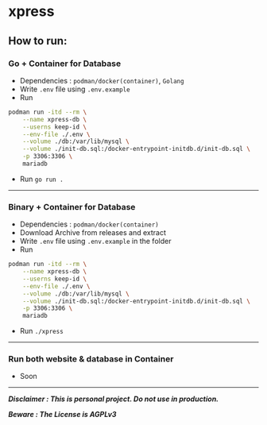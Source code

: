 # xpress

## How to run:

### Go + Container for Database
- Dependencies : `podman/docker(container)`, `Golang`
- Write `.env` file using `.env.example`
- Run 
``` bash
podman run -itd --rm \
	--name xpress-db \
	--userns keep-id \
	--env-file ./.env \
	--volume ./db:/var/lib/mysql \
	--volume ./init-db.sql:/docker-entrypoint-initdb.d/init-db.sql \
	-p 3306:3306 \
	mariadb
```
- Run `go run .`

---

### Binary + Container for Database
- Dependencies : `podman/docker(container)`
- Download Archive from releases and extract
- Write `.env` file using `.env.example` in the folder
- Run 
``` bash
podman run -itd --rm \
	--name xpress-db \
	--userns keep-id \
	--env-file ./.env \
	--volume ./db:/var/lib/mysql \
	--volume ./init-db.sql:/docker-entrypoint-initdb.d/init-db.sql \
	-p 3306:3306 \
	mariadb
```
- Run `./xpress`

--- 

### Run both website & database in Container
- Soon

---

***Disclaimer : This is personal project. Do not use in production.***

***Beware : The License is AGPLv3***
